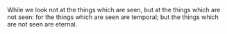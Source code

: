 While we look not at the things which are seen, but at the things which are not seen: for the things which are seen are temporal; but the things which are not seen are eternal.
